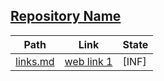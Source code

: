 
## [Repository Name](https://github.com/groovy-sky/aaa)

| Path | Link | State
| --- | --- | --- |
| [links.md](https://github.com/groovy-sky/aaa/blob/master/links.md) | [web link 1](https://www.python.org/downloads/) | [INF] |
